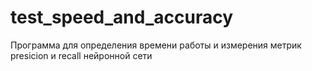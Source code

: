 # test_speed_and_accuracy
Программа для определения времени работы и измерения метрик presicion и recall нейронной сети
